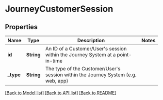 # JourneyCustomerSession

## Properties

Name | Type | Description | Notes
------------ | ------------- | ------------- | -------------
**id** | **String** | An ID of a Customer/User's session within the Journey System at a point-in-time | 
**_type** | **String** | The type of the Customer/User's session within the Journey System (e.g. web, app) | 

[[Back to Model list]](../README.md#documentation-for-models) [[Back to API list]](../README.md#documentation-for-api-endpoints) [[Back to README]](../README.md)


